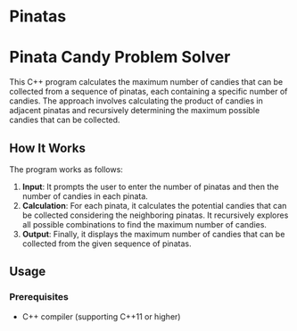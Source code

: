 # Pinatas

# Pinata Candy Problem Solver

This C++ program calculates the maximum number of candies that can be collected from a sequence of pinatas, each containing a specific number of candies. The approach involves calculating the product of candies in adjacent pinatas and recursively determining the maximum possible candies that can be collected.

## How It Works

The program works as follows:
1. **Input**: It prompts the user to enter the number of pinatas and then the number of candies in each pinata.
2. **Calculation**: For each pinata, it calculates the potential candies that can be collected considering the neighboring pinatas. It recursively explores all possible combinations to find the maximum number of candies.
3. **Output**: Finally, it displays the maximum number of candies that can be collected from the given sequence of pinatas.

## Usage

### Prerequisites
- C++ compiler (supporting C++11 or higher)
